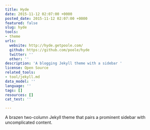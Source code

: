 ```yaml
---
title: Hyde
date: 2015-11-12 02:07:00 +0000
posted_date: 2015-11-12 02:07:00 +0000
featured: false
slug: hyde
tools:
- theme
urls:
  website: http://hyde.getpoole.com/
  github: https://github.com/poole/hyde
  twitter: ''
  other: ''
description: 'A blogging Jekyll theme with a sidebar '
license: Open Source
related_tools:
- tool/jekyll.md
data_model: ''
language: ''
tags: []
resources: []
cat_test: ''

---
```

A brazen two-column Jekyll theme that pairs a prominent sidebar with uncomplicated content.




